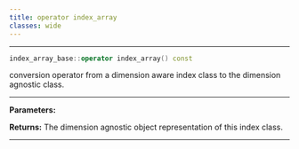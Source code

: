 ```yaml
---
title: operator index_array
classes: wide
---
```



---

```cpp
index_array_base::operator index_array() const
```


conversion operator from a dimension aware index class to the dimension agnostic class. 


---
**Parameters:**

**Returns:** The dimension agnostic object representation of this index class. 

---
